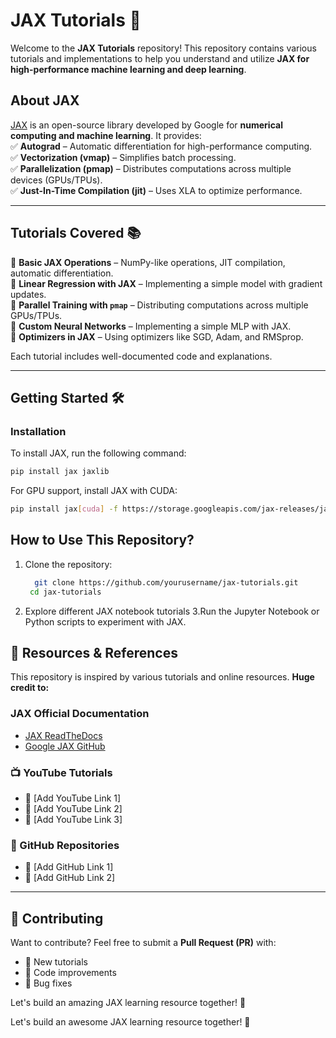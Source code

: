 # **JAX Tutorials 🚀**  

Welcome to the **JAX Tutorials** repository! This repository contains various tutorials and implementations to help you understand and utilize **JAX for high-performance machine learning and deep learning**.  

## **About JAX**  
[JAX](https://github.com/google/jax) is an open-source library developed by Google for **numerical computing and machine learning**. It provides:  
✅ **Autograd** – Automatic differentiation for high-performance computing.  
✅ **Vectorization (vmap)** – Simplifies batch processing.  
✅ **Parallelization (pmap)** – Distributes computations across multiple devices (GPUs/TPUs).  
✅ **Just-In-Time Compilation (jit)** – Uses XLA to optimize performance.  

---

## **Tutorials Covered 📚**  
🔹 **Basic JAX Operations** – NumPy-like operations, JIT compilation, automatic differentiation.  
🔹 **Linear Regression with JAX** – Implementing a simple model with gradient updates.  
🔹 **Parallel Training with `pmap`** – Distributing computations across multiple GPUs/TPUs.  
🔹 **Custom Neural Networks** – Implementing a simple MLP with JAX.  
🔹 **Optimizers in JAX** – Using optimizers like SGD, Adam, and RMSprop.  

Each tutorial includes well-documented code and explanations.  

---

## **Getting Started 🛠️**  

### **Installation**  
To install JAX, run the following command:  
```bash
pip install jax jaxlib
```
For GPU support, install JAX with CUDA:
```bash
pip install jax[cuda] -f https://storage.googleapis.com/jax-releases/jax_cuda_releases.html
```
## **How to Use This Repository?**
1. Clone the repository:
    ```bash
      git clone https://github.com/yourusername/jax-tutorials.git
     cd jax-tutorials
     ```
2. Explore different JAX notebook tutorials 
3.Run the Jupyter Notebook or Python scripts to experiment with JAX.

## **📖 Resources & References**  
This repository is inspired by various tutorials and online resources. **Huge credit to:**  

### **JAX Official Documentation**  
- [JAX ReadTheDocs](https://jax.readthedocs.io/en/latest/)  
- [Google JAX GitHub](https://github.com/google/jax)  

### **📺 YouTube Tutorials**  
- 🔗 [Add YouTube Link 1]  
- 🔗 [Add YouTube Link 2]  
- 🔗 [Add YouTube Link 3]  

### **📂 GitHub Repositories**  
- 🔗 [Add GitHub Link 1]  
- 🔗 [Add GitHub Link 2]  

---

## **🤝 Contributing**  
Want to contribute? Feel free to submit a **Pull Request (PR)** with:  
- 📌 New tutorials  
- 🚀 Code improvements  
- 🐛 Bug fixes  

Let's build an amazing JAX learning resource together! 🎉  

Let's build an awesome JAX learning resource together! 🎉




